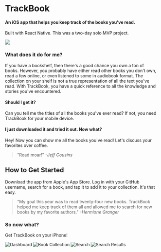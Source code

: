 # TrackBook #

#### An iOS app that helps you keep track of the books you've read. ####

Built with React Native.
This was a two-day solo MVP project.

<a href="https://youtu.be/xsaB9li1Bac/" alt="Watch demo on YouTube" target="_blank"><img src="/screenshots/youtube.png?raw=true" /></a>

### What does it do for me? ###
  If you have a bookshelf, then there's a good chance you own a ton of books. However, you probably have either read other books you don't own, read a few online, or even listened to some in audiobook format. The collection on your shelf is not a true representation of all the text you've read. With TrackBook, you have a quick reference to all the knowledge and stories you've encountered.

#### Should I get it? ####
  Can you tell me the titles of all the books you've ever read? If not, you need TrackBook for your mobile device.

#### I just downloaded it and tried it out. Now what? ####
  Hey! Now you can show me all the books you've read! Let's discuss your favorites over coffee.

  > "Read moar!" _-Jeff Cousins_

## How to Get Started ##
  Download the app from Apple's App Store. Log in with your GitHub username, search for a book, and tap it to add it to your collection. It's that easy.

  > "My goal this year was to read twenty-four new books. TrackBook helped me keep track of them all and allowed me to search for new books by my favorite authors." _-Hermione Granger_

### So now what? ###
  Get TrackBook on your iPhone!

![Dashboard](/screenshots/dashboard.png?raw=true "Dashboard")
![Book Collection](/screenshots/myBooks.png?raw=true "Book Collection")
![Search](/screenshots/searchView.png?raw=true "Search")
![Search Results](/screenshots/searchResults.png?raw=true "Search Results")
